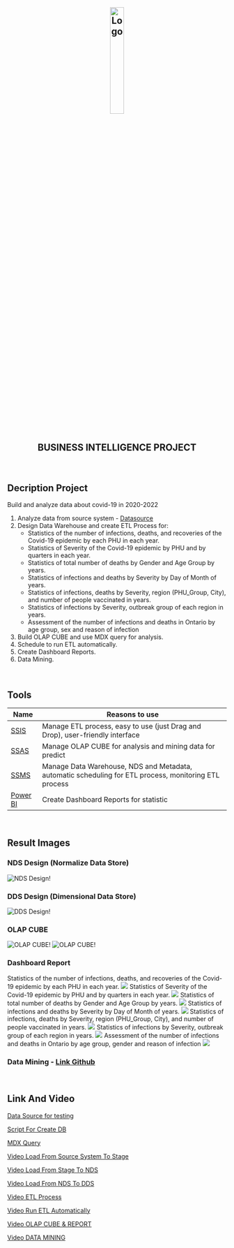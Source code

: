 <h2 align="center">
<img src="https://res.cloudinary.com/web-hcmus/image/upload/v1673620680/logo_blkwpx.png" alt="Logo" width="25%">

  BUSINESS INTELLIGENCE PROJECT
</h2>


<br>

## Decription Project
Build and analyze data about covid-19 in 2020-2022
1. Analyze data from source system - [Datasource](https://studenthcmusedu-my.sharepoint.com/:f:/g/personal/19127449_student_hcmus_edu_vn/EhjtNkiOYDBEuiA8S2_QTT4BwTxe33EjKCXebngMMwniUw?e=reH6bS)
2. Design Data Warehouse and create ETL Process for: 
    * Statistics of the number of infections, deaths, and recoveries of the Covid-19 epidemic by each PHU in each year.
    * Statistics of Severity of the Covid-19 epidemic by PHU and by quarters in each year.
    * Statistics of total number of deaths by Gender and Age Group by years.
    * Statistics of infections and deaths by Severity by Day of Month of years.
    * Statistics of infections, deaths by Severity, region (PHU_Group, City), and number of people vaccinated in years.
    * Statistics of infections by Severity, outbreak group of each region in years.
    * Assessment of the number of infections and deaths in Ontario by age group, sex and reason of infection
3. Build OLAP CUBE and use MDX query for analysis.
4. Schedule to run ETL automatically.
3. Create Dashboard Reports.
4. Data Mining.

<br>

## Tools
| Name     | Reasons to use                                                                                         |
|----------|-------------------------------------------------------------------------------------------------------|
| [SSIS](https://learn.microsoft.com/en-us/sql/integration-services/install-windows/install-integration-services?view=sql-server-ver16)    | Manage ETL process, easy to use (just Drag and Drop), user-friendly interface                         |
| [SSAS](https://learn.microsoft.com/en-us/analysis-services/instances/install-windows/install-analysis-services?view=asallproducts-allversions)     | Manage OLAP CUBE for analysis and mining data for predict                                               |
| [SSMS](https://learn.microsoft.com/en-us/sql/ssms/download-sql-server-management-studio-ssms?view=sql-server-ver16)   | Manage Data Warehouse, NDS and Metadata, automatic scheduling for ETL process, monitoring ETL process |
| [Power BI](https://powerbi.microsoft.com/en-us/downloads/) | Create Dashboard Reports for statistic                                                                 |

<br>

## Result Images
### NDS Design (Normalize Data Store)
![NDS Design!](https://res.cloudinary.com/web-hcmus/image/upload/v1673620485/NDS.drawio_yjhnj9.png "NDS Design")

### DDS Design (Dimensional Data Store)
![DDS Design!](https://res.cloudinary.com/web-hcmus/image/upload/v1673620487/DDS.drawio_jgrhih.png "DDS Design")

### OLAP CUBE
![OLAP CUBE!](https://res.cloudinary.com/web-hcmus/image/upload/v1673621603/cube1_wsdkxm.png "OLAP CUBE")
![OLAP CUBE!](https://res.cloudinary.com/web-hcmus/image/upload/v1673621603/cube2_zglv4m.png "OLAP CUBE")

### Dashboard Report
Statistics of the number of infections, deaths, and recoveries of the Covid-19 epidemic by each PHU in each year.
![](https://res.cloudinary.com/web-hcmus/image/upload/v1673665263/req1_xohbu8.png)
Statistics of Severity of the Covid-19 epidemic by PHU and by quarters in each year.
![](https://res.cloudinary.com/web-hcmus/image/upload/v1673665263/req2_er94fe.png)
Statistics of total number of deaths by Gender and Age Group by years.
![](https://res.cloudinary.com/web-hcmus/image/upload/v1673665263/req3_xcyqld.png)
Statistics of infections and deaths by Severity by Day of Month of years.
![](https://res.cloudinary.com/web-hcmus/image/upload/v1673665263/req4_fvek2o.png)
Statistics of infections, deaths by Severity, region (PHU_Group, City), and number of people vaccinated in years.
![](https://res.cloudinary.com/web-hcmus/image/upload/v1673665263/req5_zdlmk0.png)
Statistics of infections by Severity, outbreak group of each region in years.
![](https://res.cloudinary.com/web-hcmus/image/upload/v1673665264/req6_xipjpx.png)
Assessment of the number of infections and deaths in Ontario by age group, gender and reason of infection
![](https://res.cloudinary.com/web-hcmus/image/upload/v1673665263/req7_zl6x67.png)

### Data Mining - [Link Github](https://github.com/HTTT-BI/DATH-DATAMINING.git)

<br>

## Link And Video
[Data Source for testing](https://studenthcmusedu-my.sharepoint.com/:f:/g/personal/19127449_student_hcmus_edu_vn/Eq5dEfPO_1NFttZ4Lz5Q66wBw3ju7dHydu6IarMRe0bR9A?e=KOunuN) 

[Script For Create DB](https://studenthcmusedu-my.sharepoint.com/:f:/g/personal/19127449_student_hcmus_edu_vn/EtCfO6QTMFZDtSEvAAPgPcoBraIZH_AqMVl_OsAYP99QyA?e=hiGfjG)                   

[MDX Query](https://studenthcmusedu-my.sharepoint.com/:f:/g/personal/19127449_student_hcmus_edu_vn/EuzfVPMa7mpClsF6eYzIUGQBiEIKOrrCJTKXkD3vjXa3eQ?e=uXI9Xt)                    

[Video Load From Source System To Stage](https://youtu.be/MkJes25QH6A)

[Video Load From Stage To NDS](https://youtu.be/J_3ziX1aWN4) 

[Video Load From NDS To DDS](https://youtu.be/7v2MKvfZyjw)             

[Video ETL Process](https://youtu.be/5lBuqcZvSZo)                    

[Video Run ETL Automatically](https://youtu.be/1qzFXsCf8n4)            

[Video OLAP CUBE & REPORT](https://youtu.be/jFRxOFOaN9Y)     

[Video DATA MINING](https://youtu.be/gmwkjz8UwSA)                      
